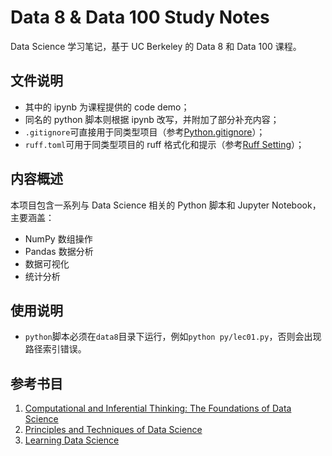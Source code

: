 # Data 8 & Data 100 Study Notes

Data Science 学习笔记，基于 UC Berkeley 的 Data 8 和 Data 100 课程。

## 文件说明

- 其中的 ipynb 为课程提供的 code demo；
- 同名的 python 脚本则根据 ipynb 改写，并附加了部分补充内容；
- `.gitignore`可直接用于同类型项目（参考[Python.gitignore](https://github.com/github/gitignore/blob/main/Python.gitignore)）；
- `ruff.toml`可用于同类型项目的 ruff 格式化和提示（参考[Ruff Setting](https://docs.astral.sh/ruff/settings)）；

## 内容概述

本项目包含一系列与 Data Science 相关的 Python 脚本和 Jupyter Notebook，主要涵盖：

- NumPy 数组操作
- Pandas 数据分析
- 数据可视化
- 统计分析

## 使用说明

- `python`脚本必须在`data8`目录下运行，例如`python py/lec01.py`，否则会出现路径索引错误。

## 参考书目

1. [Computational and Inferential Thinking: The Foundations of Data Science](https://inferentialthinking.com/chapters/intro.html)
2. [Principles and Techniques of Data Science](https://ds100.org/course-notes/)
3. [Learning Data Science](https://learningds.org/intro.html)
